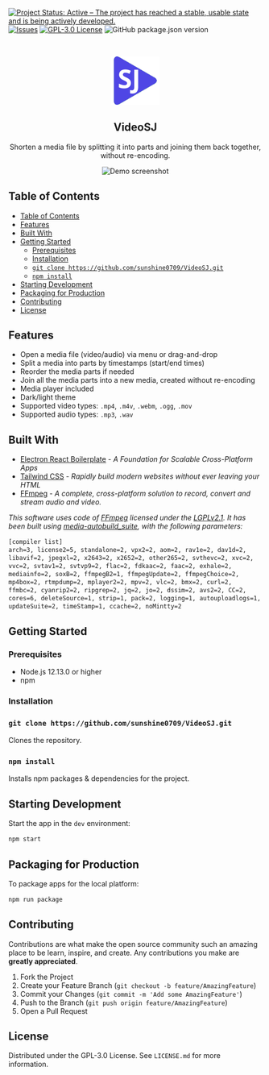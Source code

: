 <!-- PROJECT SHIELDS -->
<!--
See the bottom of this document for the declaration of the reference variables
-->
[![Project Status: Active – The project has reached a stable, usable state and is being actively developed.](https://www.repostatus.org/badges/latest/active.svg)](https://www.repostatus.org/#active)
[![Issues][issues-shield]][issues-url]
[![GPL-3.0 License][license-shield]][license-url]
![GitHub package.json version](https://img.shields.io/github/package-json/v/sunshine0709/VideoSJ)

<!-- PROJECT LOGO -->
<br />
<p align="center">
  <p align="center">
    <img src="https://github.com/sunshine0709/VideoSJ/blob/main/assets/icons/96x96.png?raw=true" />
  </p>
  <h2 align="center">VideoSJ</h2>
  <p align="center">
    Shorten a media file by splitting it into parts and joining them back together, without re-encoding.
    <br />
  </p>
</p>

<p align="center">
    <img src="https://i.imgur.com/0bthibY.gif" alt="Demo screenshot"/>
</p>

<!-- TABLE OF CONTENTS -->

## Table of Contents
- [Table of Contents](#table-of-contents)
- [Features](#features)
- [Built With](#built-with)
- [Getting Started](#getting-started)
  - [Prerequisites](#prerequisites)
  - [Installation](#installation)
  - [`git clone https://github.com/sunshine0709/VideoSJ.git`](#git-clone-https://github.com/sunshine0709/VideoSJ.git)
  - [`npm install`](#npm-install)
- [Starting Development](#starting-development)
- [Packaging for Production](#packaging-for-production)
- [Contributing](#contributing)
- [License](#license)

## Features
- Open a media file (video/audio) via menu or drag-and-drop
- Split a media into parts by timestamps (start/end times)
- Reorder the media parts if needed
- Join all the media parts into a new media, created without re-encoding
- Media player included
- Dark/light theme
- Supported video types: `.mp4`, `.m4v`, `.webm`, `.ogg`, `.mov`
- Supported audio types: `.mp3`, `.wav`

## Built With

- [Electron React Boilerplate](https://electron-react-boilerplate.js.org/) - _A Foundation for Scalable Cross-Platform Apps_
- [Tailwind CSS](https://tailwindcss.com/) - _Rapidly build modern websites without ever leaving your HTML_
- [FFmpeg](https://www.ffmpeg.org/) - _A complete, cross-platform solution to record, convert and stream audio and video._

_This software uses code of <a href=http://ffmpeg.org>FFmpeg</a> licensed under the <a href=http://www.gnu.org/licenses/old-licenses/lgpl-2.1.html>LGPLv2.1</a>. It has been built using [media-autobuild_suite](https://github.com/m-ab-s/media-autobuild_suite), with the following parameters:_
  ```
  [compiler list] 
  arch=3, license2=5, standalone=2, vpx2=2, aom=2, rav1e=2, dav1d=2, libavif=2, jpegxl=2, x2643=2, x2652=2, other265=2, svthevc=2, xvc=2, vvc=2, svtav1=2, svtvp9=2, flac=2, fdkaac=2, faac=2, exhale=2, mediainfo=2, soxB=2, ffmpegB2=1, ffmpegUpdate=2, ffmpegChoice=2, mp4box=2, rtmpdump=2, mplayer2=2, mpv=2, vlc=2, bmx=2, curl=2, ffmbc=2, cyanrip2=2, ripgrep=2, jq=2, jo=2, dssim=2, avs2=2, CC=2, cores=6, deleteSource=1, strip=1, pack=2, logging=1, autouploadlogs=1, updateSuite=2, timeStamp=1, ccache=2, noMintty=2
  ```
<!-- GETTING STARTED -->

## Getting Started

### Prerequisites

- Node.js 12.13.0 or higher
- npm

### Installation

### `git clone https://github.com/sunshine0709/VideoSJ.git`
Clones the repository.

### `npm install`
Installs npm packages & dependencies for the project.

## Starting Development

Start the app in the `dev` environment:

```bash
npm start
```

## Packaging for Production

To package apps for the local platform:

```bash
npm run package
```


<!-- CONTRIBUTING -->

## Contributing

Contributions are what make the open source community such an amazing place to be learn, inspire, and create. Any contributions you make are **greatly appreciated**.

1. Fork the Project
2. Create your Feature Branch (`git checkout -b feature/AmazingFeature`)
3. Commit your Changes (`git commit -m 'Add some AmazingFeature'`)
4. Push to the Branch (`git push origin feature/AmazingFeature`)
5. Open a Pull Request

<!-- LICENSE -->

## License

Distributed under the GPL-3.0 License. See `LICENSE.md` for more information.

<!-- MARKDOWN LINKS & IMAGES -->

[issues-shield]: https://img.shields.io/github/issues/sunshine0709/VideoSJ
[issues-url]: https://github.com/sunshine0709/VideoSJ/issues
[license-shield]: https://img.shields.io/github/license/sunshine0709/VideoSJ
[license-url]: https://github.com/sunshine0709/VideoSJ/blob/master/LICENSE.md
